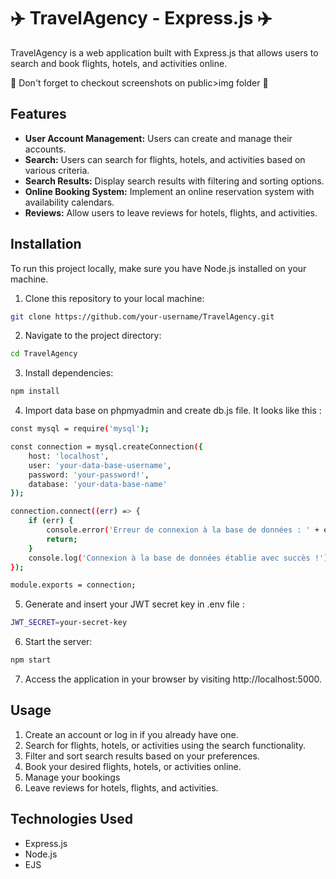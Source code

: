 # ✈️ TravelAgency - Express.js ✈️

TravelAgency is a web application built with Express.js that allows users to search and book flights, hotels, and activities online.

🔅 Don't forget to checkout screenshots on public>img folder 🔅

## Features

- **User Account Management:** Users can create and manage their accounts.
- **Search:** Users can search for flights, hotels, and activities based on various criteria.
- **Search Results:** Display search results with filtering and sorting options.
- **Online Booking System:** Implement an online reservation system with availability calendars.
- **Reviews:** Allow users to leave reviews for hotels, flights, and activities.

## Installation

To run this project locally, make sure you have Node.js installed on your machine.

1. Clone this repository to your local machine:

```bash
git clone https://github.com/your-username/TravelAgency.git
```

2. Navigate to the project directory:

```bash
cd TravelAgency
```

3. Install dependencies:

```bash
npm install
```

4. Import data base on phpmyadmin and create db.js file. It looks like this : 
```bash
const mysql = require('mysql');

const connection = mysql.createConnection({
    host: 'localhost', 
    user: 'your-data-base-username', 
    password: 'your-password!', 
    database: 'your-data-base-name' 
});

connection.connect((err) => {
    if (err) {
        console.error('Erreur de connexion à la base de données : ' + err.stack);
        return;
    }
    console.log('Connexion à la base de données établie avec succès !');
});

module.exports = connection;
```

5. Generate and insert your JWT secret key in .env file : 

```bash
JWT_SECRET=your-secret-key
```

6. Start the server:

```bash
npm start
```

7. Access the application in your browser by visiting http://localhost:5000.

## Usage

1. Create an account or log in if you already have one.
2. Search for flights, hotels, or activities using the search functionality.
3. Filter and sort search results based on your preferences.
4. Book your desired flights, hotels, or activities online.
5. Manage your bookings
6. Leave reviews for hotels, flights, and activities.

## Technologies Used

- Express.js
- Node.js
- EJS


